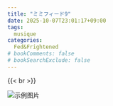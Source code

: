 ```yaml
---
title: "ミミフィード9"
date: 2025-10-07T23:01:17+09:00
tags:
  musique
categories:
  Fed&Frightened
# bookComments: false
# bookSearchExclude: false
---
```



{{< br >}}


![示例图片](/images/music_vol9.png)
